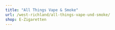 ```yaml
---
title: "All Things Vape & Smoke"
url: /west-richland/all-things-vape-und-smoke/
shop: E-Zigaretten
---
```

